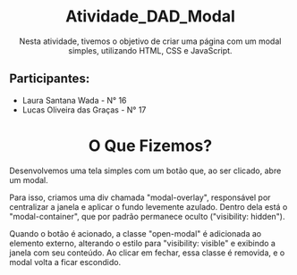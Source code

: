 # <center>Atividade_DAD_Modal</center>
<center>Nesta atividade, tivemos o objetivo de criar uma página com um modal simples, utilizando HTML, CSS e JavaScript.</center>

## Participantes:
- Laura Santana Wada - N° 16
- Lucas Oliveira das Graças - N° 17

# <center>O Que Fizemos?</center>
Desenvolvemos uma tela simples com um botão que, ao ser clicado, abre um modal.

Para isso, criamos uma div chamada "modal-overlay", responsável por centralizar a janela e aplicar o fundo levemente azulado. Dentro dela está o "modal-container", que por padrão permanece oculto ("visibility: hidden").

Quando o botão é acionado, a classe "open-modal" é adicionada ao elemento externo, alterando o estilo para "visibility: visible" e exibindo a janela com seu conteúdo. Ao clicar em fechar, essa classe é removida, e o modal volta a ficar escondido.